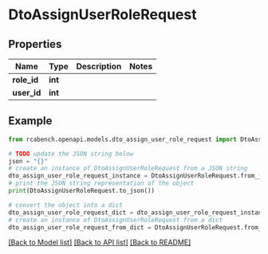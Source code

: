 # DtoAssignUserRoleRequest


## Properties

Name | Type | Description | Notes
------------ | ------------- | ------------- | -------------
**role_id** | **int** |  | 
**user_id** | **int** |  | 

## Example

```python
from rcabench.openapi.models.dto_assign_user_role_request import DtoAssignUserRoleRequest

# TODO update the JSON string below
json = "{}"
# create an instance of DtoAssignUserRoleRequest from a JSON string
dto_assign_user_role_request_instance = DtoAssignUserRoleRequest.from_json(json)
# print the JSON string representation of the object
print(DtoAssignUserRoleRequest.to_json())

# convert the object into a dict
dto_assign_user_role_request_dict = dto_assign_user_role_request_instance.to_dict()
# create an instance of DtoAssignUserRoleRequest from a dict
dto_assign_user_role_request_from_dict = DtoAssignUserRoleRequest.from_dict(dto_assign_user_role_request_dict)
```
[[Back to Model list]](../README.md#documentation-for-models) [[Back to API list]](../README.md#documentation-for-api-endpoints) [[Back to README]](../README.md)


